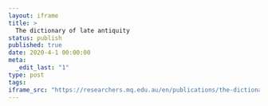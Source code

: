 ```yaml
---
layout: iframe
title: >
  The dictionary of late antiquity
status: publish
published: true
date: 2020-4-1 00:00:00
meta:
  _edit_last: "1"
type: post
tags:
iframe_src: "https://researchers.mq.edu.au/en/publications/the-dictionary-of-late-antiquity"
---
```

        